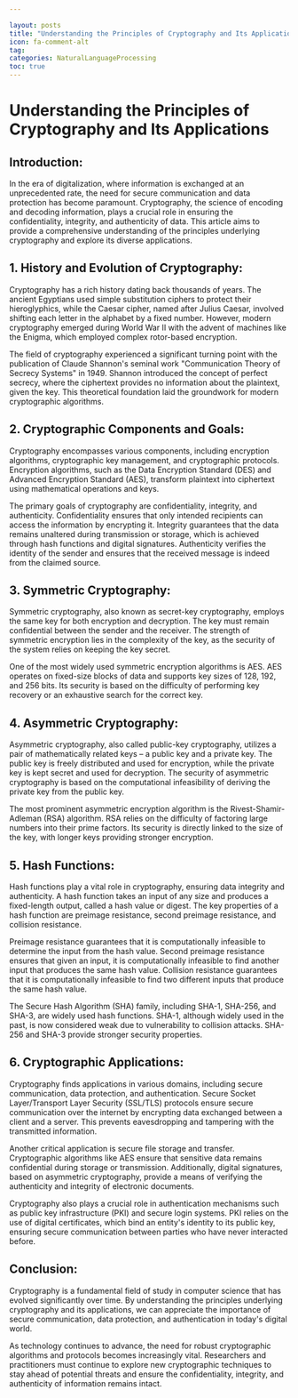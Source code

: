 ```yaml
---

layout: posts
title: "Understanding the Principles of Cryptography and Its Applications"
icon: fa-comment-alt
tag:      
categories: NaturalLanguageProcessing
toc: true
---
```




# Understanding the Principles of Cryptography and Its Applications

## Introduction:

In the era of digitalization, where information is exchanged at an unprecedented rate, the need for secure communication and data protection has become paramount. Cryptography, the science of encoding and decoding information, plays a crucial role in ensuring the confidentiality, integrity, and authenticity of data. This article aims to provide a comprehensive understanding of the principles underlying cryptography and explore its diverse applications.

## 1. History and Evolution of Cryptography:

Cryptography has a rich history dating back thousands of years. The ancient Egyptians used simple substitution ciphers to protect their hieroglyphics, while the Caesar cipher, named after Julius Caesar, involved shifting each letter in the alphabet by a fixed number. However, modern cryptography emerged during World War II with the advent of machines like the Enigma, which employed complex rotor-based encryption.

The field of cryptography experienced a significant turning point with the publication of Claude Shannon's seminal work "Communication Theory of Secrecy Systems" in 1949. Shannon introduced the concept of perfect secrecy, where the ciphertext provides no information about the plaintext, given the key. This theoretical foundation laid the groundwork for modern cryptographic algorithms.

## 2. Cryptographic Components and Goals:

Cryptography encompasses various components, including encryption algorithms, cryptographic key management, and cryptographic protocols. Encryption algorithms, such as the Data Encryption Standard (DES) and Advanced Encryption Standard (AES), transform plaintext into ciphertext using mathematical operations and keys.

The primary goals of cryptography are confidentiality, integrity, and authenticity. Confidentiality ensures that only intended recipients can access the information by encrypting it. Integrity guarantees that the data remains unaltered during transmission or storage, which is achieved through hash functions and digital signatures. Authenticity verifies the identity of the sender and ensures that the received message is indeed from the claimed source.

## 3. Symmetric Cryptography:

Symmetric cryptography, also known as secret-key cryptography, employs the same key for both encryption and decryption. The key must remain confidential between the sender and the receiver. The strength of symmetric encryption lies in the complexity of the key, as the security of the system relies on keeping the key secret.

One of the most widely used symmetric encryption algorithms is AES. AES operates on fixed-size blocks of data and supports key sizes of 128, 192, and 256 bits. Its security is based on the difficulty of performing key recovery or an exhaustive search for the correct key.

## 4. Asymmetric Cryptography:

Asymmetric cryptography, also called public-key cryptography, utilizes a pair of mathematically related keys – a public key and a private key. The public key is freely distributed and used for encryption, while the private key is kept secret and used for decryption. The security of asymmetric cryptography is based on the computational infeasibility of deriving the private key from the public key.

The most prominent asymmetric encryption algorithm is the Rivest-Shamir-Adleman (RSA) algorithm. RSA relies on the difficulty of factoring large numbers into their prime factors. Its security is directly linked to the size of the key, with longer keys providing stronger encryption.

## 5. Hash Functions:

Hash functions play a vital role in cryptography, ensuring data integrity and authenticity. A hash function takes an input of any size and produces a fixed-length output, called a hash value or digest. The key properties of a hash function are preimage resistance, second preimage resistance, and collision resistance.

Preimage resistance guarantees that it is computationally infeasible to determine the input from the hash value. Second preimage resistance ensures that given an input, it is computationally infeasible to find another input that produces the same hash value. Collision resistance guarantees that it is computationally infeasible to find two different inputs that produce the same hash value.

The Secure Hash Algorithm (SHA) family, including SHA-1, SHA-256, and SHA-3, are widely used hash functions. SHA-1, although widely used in the past, is now considered weak due to vulnerability to collision attacks. SHA-256 and SHA-3 provide stronger security properties.

## 6. Cryptographic Applications:

Cryptography finds applications in various domains, including secure communication, data protection, and authentication. Secure Socket Layer/Transport Layer Security (SSL/TLS) protocols ensure secure communication over the internet by encrypting data exchanged between a client and a server. This prevents eavesdropping and tampering with the transmitted information.

Another critical application is secure file storage and transfer. Cryptographic algorithms like AES ensure that sensitive data remains confidential during storage or transmission. Additionally, digital signatures, based on asymmetric cryptography, provide a means of verifying the authenticity and integrity of electronic documents.

Cryptography also plays a crucial role in authentication mechanisms such as public key infrastructure (PKI) and secure login systems. PKI relies on the use of digital certificates, which bind an entity's identity to its public key, ensuring secure communication between parties who have never interacted before.

## Conclusion:

Cryptography is a fundamental field of study in computer science that has evolved significantly over time. By understanding the principles underlying cryptography and its applications, we can appreciate the importance of secure communication, data protection, and authentication in today's digital world.

As technology continues to advance, the need for robust cryptographic algorithms and protocols becomes increasingly vital. Researchers and practitioners must continue to explore new cryptographic techniques to stay ahead of potential threats and ensure the confidentiality, integrity, and authenticity of information remains intact.